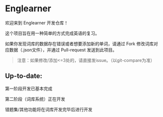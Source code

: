 # Englearner
欢迎来到 Englearner 开发仓库！

这个项目旨在用一种简单的方式完成英语的复习。

如果你发现词库的数据存在错误或者想要添加新的单词，请通过 Fork 修改词库对应数据（.json文件），并通过 Pull-request 发送到此项目。

> 注意：如果修改/添加<=3处的，请直接发issue。（以git-compare为准）

## Up-to-date:
第一阶段开发已基本完成

第二阶段（词库系统）正在开发

错题集/其他功能将在词库开发完毕后进行开发